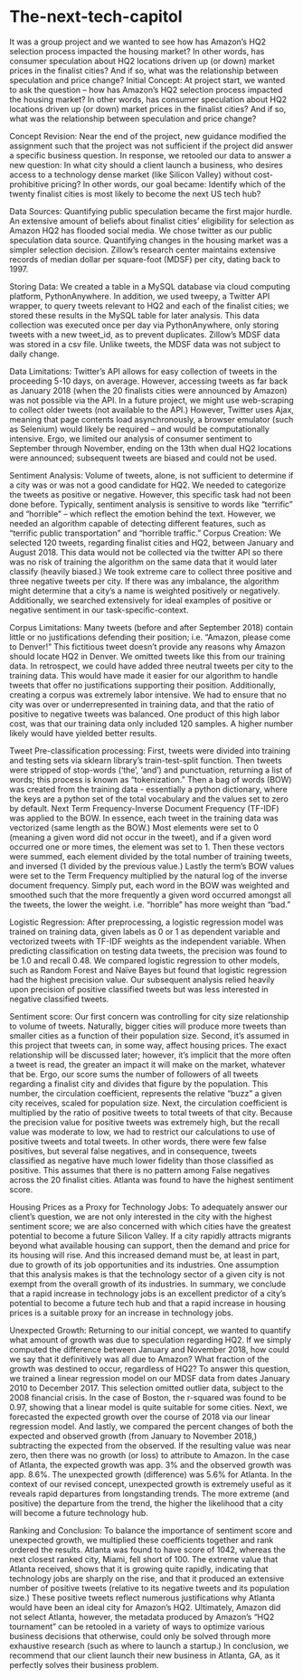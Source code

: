 # The-next-tech-capitol
It was a group project and we wanted to see how has Amazon’s HQ2 selection process impacted the housing market? In other words, has consumer speculation about HQ2 locations driven up (or down) market prices in the finalist cities? And if so, what was the relationship between speculation and price change?
Initial Concept: At project start, we wanted to ask the question – how has Amazon’s HQ2 selection process impacted the housing market? In other words, has consumer speculation about HQ2 locations driven up (or down) market prices in the finalist cities? And if so, what was the relationship between speculation and price change?

Concept Revision: Near the end of the project, new guidance modified the assignment such that the project was not sufficient if the project did answer a specific business question. In response, we retooled our data to answer a new question: In what city should a client launch a business, who desires access to a technology dense market (like Silicon Valley) without cost-prohibitive pricing? In other words, our goal became: Identify which of the twenty finalist cities is most likely to become the next US tech hub?

Data Sources: Quantifying public speculation became the first major hurdle. An extensive amount of beliefs about finalist cities’ eligibility for selection as Amazon HQ2 has flooded social media. We chose twitter as our public speculation data source. Quantifying changes in the housing market was a simpler selection decision. Zillow’s research center maintains extensive records of median dollar per square-foot (MDSF) per city, dating back to 1997.

Storing Data: We created a table in a MySQL database via cloud computing platform, PythonAnywhere. In addition, we used tweepy, a Twitter API wrapper, to query tweets relevant to HQ2 and each of the finalist cities; we stored these results in the MySQL table for later analysis. This data collection was executed once per day via PythonAnywhere, only storing tweets with a new tweet_id, as to prevent duplicates. Zillow’s MDSF data was stored in a csv file. Unlike tweets, the MDSF data was not subject to daily change.    

Data Limitations: Twitter’s API allows for easy collection of tweets in the proceeding 5-10 days, on average. However, accessing tweets as far back as January 2018 (when the 20 finalists cities were announced by Amazon) was not possible via the API. In a future project, we might use web-scraping to collect older tweets (not available to the API.) However, Twitter uses Ajax, meaning that page contents load asynchronously, a browser emulator (such as Selenium) would likely be required – and would be computationally intensive. Ergo, we limited our analysis of consumer sentiment to September through November, ending on the 13th when dual HQ2 locations were announced; subsequent tweets are biased and could not be used.

Sentiment Analysis: Volume of tweets, alone, is not sufficient to determine if a city was or was not a good candidate for HQ2. We needed to categorize the tweets as positive or negative. However, this specific task had not been done before. Typically, sentiment analysis is sensitive to words like “terrific” and “horrible” – which reflect the emotion behind the text. However, we needed an algorithm capable of detecting different features, such as “terrific public transportation” and “horrible traffic.” 
Corpus Creation: We selected 120 tweets, regarding finalist cities and HQ2, between January and August 2018. This data would not be collected via the twitter API so there was no risk of training the algorithm on the same data that it would later classify (heavily biased.) We took extreme care to collect three positive and three negative tweets per city. If there was any imbalance, the algorithm might determine that a city’s a name is weighted positively or negatively. Additionally, we searched extensively for ideal examples of positive or negative sentiment in our task-specific-context. 

Corpus Limitations: Many tweets (before and after September 2018) contain little or no justifications defending their position; i.e. “Amazon, please come to Denver!” This fictitious tweet doesn’t provide any reasons why Amazon should locate HQ2 in Denver. We omitted tweets like this from our training data. In retrospect, we could have added three neutral tweets per city to the training data. This would have made it easier for our algorithm to handle tweets that offer no justifications supporting their position. Additionally, creating a corpus was extremely labor intensive. We had to ensure that no city was over or underrepresented in training data, and that the ratio of positive to negative tweets was balanced. One product of this high labor cost, was that our training data only included 120 samples. A higher number likely would have yielded better results.

Tweet Pre-classification processing: First, tweets were divided into training and testing sets via sklearn library’s train-test-split function. Then tweets were stripped of stop-words (‘the’, ‘and’) and punctuation, returning a list of words; this process is known as “tokenization.” Then a bag of words (BOW) was created from the training data - essentially a python dictionary, where the keys are a python set of the total vocabulary and the values set to zero by default. Next Term Frequency-Inverse Document Frequency (TF-IDF) was applied to the BOW. In essence, each tweet in the training data was vectorized (same length as the BOW.) Most elements were set to 0 (meaning a given word did not occur in the tweet), and if a given word occurred one or more times, the element was set to 1. Then these vectors were summed, each element divided by the total number of training tweets, and inversed (1 divided by the previous value.) Lastly the term’s BOW values were set to the Term Frequency multiplied by the natural log of the inverse document frequency. Simply put, each word in the BOW was weighted and smoothed such that the more frequently a given word occurred amongst all the tweets, the lower the weight. i.e. “horrible” has more weight than “bad.”  

Logistic Regression: After preprocessing, a logistic regression model was trained on training data, given labels as 0 or 1 as dependent variable and vectorized tweets with TF-IDF weights as the independent variable. When predicting classification on testing data tweets, the precision was found to be 1.0 and recall 0.48. We compared logistic regression to other models, such as Random Forest and Naïve Bayes but found that logistic regression had the highest precision value. Our subsequent analysis relied heavily upon precision of positive classified tweets but was less interested in negative classified tweets. 

Sentiment score: Our first concern was controlling for city size relationship to volume of tweets. Naturally, bigger cities will produce more tweets than smaller cities as a function of their population size. Second, it’s assumed in this project that tweets can, in some way, affect housing prices. The exact relationship will be discussed later; however, it’s implicit that the more often a tweet is read, the greater an impact it will make on the market, whatever that be. Ergo, our score sums the number of followers of all tweets regarding a finalist city and divides that figure by the population. This number, the circulation coefficient, represents the relative “buzz” a given city receives, scaled for population size. Next, the circulation coefficient is multiplied by the ratio of positive tweets to total tweets of that city. Because the precision value for positive tweets was extremely high, but the recall value was moderate to low, we had to restrict our calculations to use of positive tweets and total tweets. In other words, there were few false positives, but several false negatives, and in consequence, tweets classified as negative have much lower fidelity than those classified as positive. This assumes that there is no pattern among False negatives across the 20 finalist cities. Atlanta was found to have the highest sentiment score.

Housing Prices as a Proxy for Technology Jobs: To adequately answer our client’s question, we are not only interested in the city with the highest sentiment score; we are also concerned with which cities have the greatest potential to become a future Silicon Valley. If a city rapidly attracts migrants beyond what available housing can support, then the demand and price for its housing will rise. And this increased demand must be, at least in part, due to growth of its job opportunities and its industries. One assumption that this analysis makes is that the technology sector of a given city is not exempt from the overall growth of its industries. In summary, we conclude that a rapid increase in technology jobs is an excellent predictor of a city’s potential to become a future tech hub and that a rapid increase in housing prices is a suitable proxy for an increase in technology jobs.

Unexpected Growth: Returning to our initial concept, we wanted to quantify what amount of growth was due to speculation regarding HQ2. If we simply computed the difference between January and November 2018, how could we say that it definitively was all due to Amazon? What fraction of the growth was destined to occur, regardless of HQ2? To answer this question, we trained a linear regression model on our MDSF data from dates January 2010 to December 2017. This selection omitted outlier data, subject to the 2008 financial crisis. In the case of Boston, the r-squared was found to be 0.97, showing that a linear model is quite suitable for some cities. Next, we forecasted the expected growth over the course of 2018 via our linear regression model. And lastly, we compared the percent changes of both the expected and observed growth (from January to November 2018,) subtracting the expected from the observed. If the resulting value was near zero, then there was no growth (or loss) to attribute to Amazon. In the case of Atlanta, the expected growth was app. 3% and the observed growth was app. 8.6%. The unexpected growth (difference) was 5.6% for Atlanta. In the context of our revised concept, unexpected growth is extremely useful as it reveals rapid departures from longstanding trends. The more extreme (and positive) the departure from the trend, the higher the likelihood that a city will become a future technology hub. 

Ranking and Conclusion: To balance the importance of sentiment score and unexpected growth, we multiplied these coefficients together and rank ordered the results. Atlanta was found to have score of 1042, whereas the next closest ranked city, Miami, fell short of 100. The extreme value that Atlanta received, shows that it is growing quite rapidly, indicating that technology jobs are sharply on the rise, and that it produced an extensive number of positive tweets (relative to its negative tweets and its population size.) These positive tweets reflect numerous justifications why Atlanta would have been an ideal city for Amazon’s HQ2. Ultimately, Amazon did not select Atlanta, however, the metadata produced by Amazon’s “HQ2 tournament” can be retooled in a variety of ways to optimize various business decisions that otherwise, could only be solved through more exhaustive research (such as where to launch a startup.) In conclusion, we recommend that our client launch their new business in Atlanta, GA, as it perfectly solves their business problem. 
